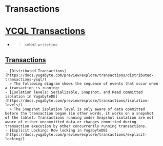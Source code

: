 # Transactions

# [YCQL Transactions](https://docs.yugabyte.com/preview/api/ycql/dml_transaction/)
- > select `writetime`
## [Transactions](https://docs.yugabyte.com/preview/explore/transactions/)
	- [Distributed Transactions](https://docs.yugabyte.com/preview/explore/transactions/distributed-transactions-ysql/)
	  > The following diagram shows the sequence of events that occur when a transaction is running:
	- [Isolation levels: Serializable, Snapshot, and Read committed isolation in YugabyteDB](https://docs.yugabyte.com/preview/explore/transactions/isolation-levels/)
	  > The Snapshot isolation level is only aware of data committed before the transaction began (in other words, it works on a snapshot of the table). Transactions running under Snapshot isolation are not aware of either uncommitted data or changes committed during transaction execution by other concurrently running transactions.
	- [Explicit Locking: Row locking in YugabyteDB](https://docs.yugabyte.com/preview/explore/transactions/explicit-locking/)